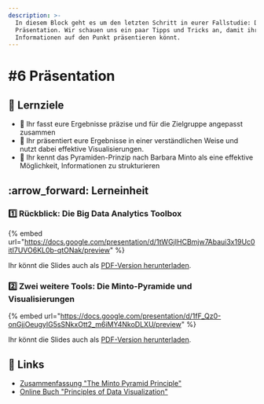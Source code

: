 ```yaml
---
description: >-
  In diesem Block geht es um den letzten Schritt in eurer Fallstudie: Die
  Präsentation. Wir schauen uns ein paar Tipps und Tricks an, damit ihr eure
  Informationen auf den Punkt präsentieren könnt.
---
```


# #6 Präsentation

## :dart: Lernziele

* :dart: Ihr fasst eure Ergebnisse präzise und für die Zielgruppe angepasst zusammen&#x20;
* :dart: Ihr präsentiert eure Ergebnisse in einer verständlichen Weise und nutzt dabei effektive Visualisierungen.&#x20;
* :dart: Ihr kennt das Pyramiden-Prinzip nach Barbara Minto als eine effektive Möglichkeit, Informationen zu strukturieren

## :arrow\_forward: Lerneinheit

### :one: Rückblick: Die Big Data Analytics Toolbox

{% embed url="https://docs.google.com/presentation/d/1tWGjIHCBmjw7Abaui3x19Uc0itI7UVO6KL0b-qtONak/preview" %}

Ihr könnt die Slides auch als [PDF-Version herunterladen](https://docs.google.com/presentation/d/1tWGjIHCBmjw7Abaui3x19Uc0itI7UVO6KL0b-qtONak/export/pdf).

### :two: Zwei weitere Tools: Die Minto-Pyramide und Visualisierungen

{% embed url="https://docs.google.com/presentation/d/1fF_Qz0-onGjjOeugylG5sSNkxOtt2_m6iMY4NkoDLXU/preview" %}

Ihr könnt die Slides auch als [PDF-Version herunterladen](https://docs.google.com/presentation/d/1fF\_Qz0-onGjjOeugylG5sSNkxOtt2\_m6iMY4NkoDLXU/export/pdf).

## :link: Links

* [Zusammenfassung "The Minto Pyramid Principle"](https://www.dbai.tuwien.ac.at/staff/gatter/work/051104\_The\_Minto\_Pyramid\_Principle.pdf)
* [Online Buch "Principles of Data Visualization"](https://serialmentor.com/dataviz/index.html)
